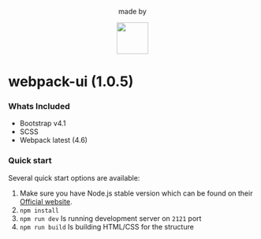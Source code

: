 <div align="center">
 <p>made by</p>
        <a href="http://www.21joint.com"><img width="64" height="auto" src="https://www.dropbox.com/s/acqdogfdzktpn09/Logo%20Official2.svg?dl=0&raw=1"></a>
</div>

# webpack-ui  (1.0.5)


### Whats Included

- Bootstrap v4.1
- SCSS
- Webpack latest (4.6)

### Quick start

Several quick start options are available:

1. Make sure you have Node.js stable version which can be found on their [Official website](https://nodejs.org).
2. `npm install`
3. `npm run dev` Is running development server on `2121` port
4. `npm run build` Is building HTML/CSS for the structure